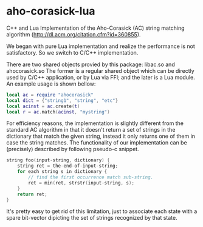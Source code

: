 aho-corasick-lua
================

C++ and Lua Implementation of the Aho-Corasick (AC) string matching algorithm
(http://dl.acm.org/citation.cfm?id=360855).

We began with pure Lua implementation and realize the performance is not
satisfactory. So we switch to C/C++ implementation.

There are two shared objects provied by this package: libac.so and ahocorasick.so
The former is a regular shared object which can be directly used by C/C++
application, or by Lua via FFI; and the later is a Lua module. An example usage
is shown bellow:

```lua
local ac = require "ahocorasick"
local dict = {"string1", "string", "etc"}
local acinst = ac.create(t)
local r = ac.match(acinst, "mystring")
```

For efficiency reasons, the implementation is slightly different from the
standard AC algorithm in that it doesn't return a set of strings in the dictionary
that match the given string, instead it only returns one of them in case the string
matches. The functionality of our implementation can be (precisely) described by
following pseudo-c snippet.

```C
string foo(input-string, dictionary) {
    string ret = the-end-of-input-string;
    for each string s in dictionary {
        // find the first occurrence match sub-string.
        ret = min(ret, strstr(input-string, s);
    }
    return ret;
}
```

It's pretty easy to get rid of this limitation, just to associate each state with
a spare bit-vector dipicting the set of strings recognized by that state.
